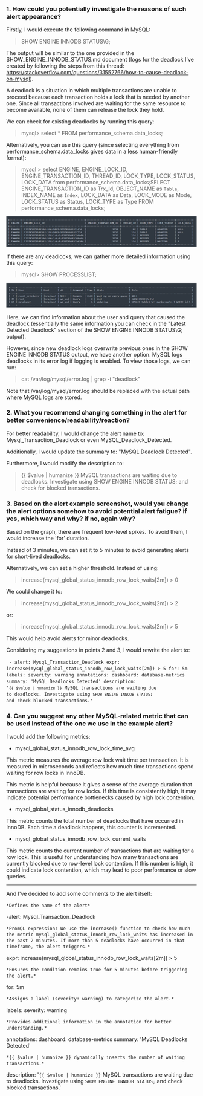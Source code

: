 ### 1. How could you potentially investigate the reasons of such alert appearance?

Firstly, I would execute the following command in MySQL:

>SHOW ENGINE INNODB STATUS\G;

The output will be similar to the one provided in the SHOW_ENGINE_INNODB_STATUS.md document (logs for the deadlock I've created by following the steps from this thread: https://stackoverflow.com/questions/31552766/how-to-cause-deadlock-on-mysql).

A deadlock is a situation in which multiple transactions are unable to proceed because each transaction holds a lock that is needed by another one. Since all transactions involved are waiting for the same resource to become available, none of them can release the lock they hold.

We can check for existing deadlocks by running this query:

>mysql> select * FROM performance_schema.data_locks;

Alternatively, you can use this query (since selecting everything from performance_schema.data_locks gives data in a less human-friendly format):

> mysql > select ENGINE, ENGINE_LOCK_ID, ENGINE_TRANSACTION_ID, THREAD_ID, LOCK_TYPE, LOCK_STATUS, LOCK_DATA from performance_schema.data_locks;SELECT ENGINE_TRANSACTION_ID as Trx_Id, OBJECT_NAME as `Table`,  INDEX_NAME as `Index`,  LOCK_DATA as Data,  LOCK_MODE as Mode,  LOCK_STATUS as Status,  LOCK_TYPE as Type  FROM performance_schema.data_locks;

![Select output](select.png)

If there are any deadlocks, we can gather more detailed information using this query:

> mysql> SHOW PROCESSLIST;

![SHOW PROCESSLIST output](show_processlist.png)

Here, we can find information about the user and query that caused the deadlock (essentially the same information you can check in the "Latest Detected Deadlock" section of the SHOW ENGINE INNODB STATUS\G; output).

However, since new deadlock logs overwrite previous ones in the SHOW ENGINE INNODB STATUS output, we have another option. MySQL logs deadlocks in its error log if logging is enabled. To view those logs, we can run:

> cat /var/log/mysql/error.log | grep -i "deadlock"

Note that /var/log/mysql/error.log should be replaced with the actual path where MySQL logs are stored.

### 2. What you recommend changing something in the alert for better convenience/readability/reaction?

For better readability, I would change the alert name to: Mysql_Transaction_Deadlock or even MySQL_Deadlock_Detected.

Additionally, I would update the summary to: "MySQL Deadlock Detected".

Furthermore, I would modify the description to:

> {{ $value | humanize }} MySQL transactions are waiting due to deadlocks. 
> Investigate using SHOW ENGINE INNODB STATUS; and check for blocked transactions.

### 3. Based on the alert example screenshot, would you change the alert options somehow to avoid potential alert fatigue? if yes, which way and why? if no, again why?

Based on the graph, there are frequent low-level spikes. To avoid them, I would increase the 'for' duration.

Instead of 3 minutes, we can set it to 5 minutes to avoid generating alerts for short-lived deadlocks.

Alternatively, we can set a higher threshold. Instead of using:

> increase(mysql_global_status_innodb_row_lock_waits[2m]) > 0

We could change it to:

> increase(mysql_global_status_innodb_row_lock_waits[2m]) > 2

or:

> increase(mysql_global_status_innodb_row_lock_waits[2m]) > 5

This would help avoid alerts for minor deadlocks.

Considering my suggestions in points 2 and 3, I would rewrite the alert to:

<code> - alert: Mysql_Transaction_Deadlock
    expr: increase(mysql_global_status_innodb_row_lock_waits[2m]) > 5
    for: 5m
    labels:
      severity: warning
    annotations:
      dashboard: database-metrics
      summary: 'MySQL Deadlocks Detected'
    description: '`{{ $value | humanize }}` MySQL transactions are waiting due to deadlocks. 
   Investigate using `SHOW ENGINE INNODB STATUS;` and check blocked transactions.'</code>

### 4. Can you suggest any other MySQL-related metric that can be used instead of the one we use in the example alert?

I would add the following metrics:

- mysql_global_status_innodb_row_lock_time_avg

This metric measures the average row lock wait time per transaction. It is measured in microseconds and reflects how much time transactions spend waiting for row locks in InnoDB.

This metric is helpful because it gives a sense of the average duration that transactions are waiting for row locks. If this time is consistently high, it may indicate potential performance bottlenecks caused by high lock contention.

- mysql_global_status_innodb_deadlocks
    
This metric counts the total number of deadlocks that have occurred in InnoDB. Each time a deadlock happens, this counter is incremented.

- mysql_global_status_innodb_row_lock_current_waits
    
This metric counts the current number of transactions that are waiting for a row lock. This is useful for understanding how many transactions are currently blocked due to row-level lock contention. If this number is high, it could indicate lock contention, which may lead to poor performance or slow queries.

---

And I've decided to add some comments to the alert itself:

    *Defines the name of the alert* 

-alert: Mysql_Transaction_Deadlock

    *PromQL expression: We use the increase() function to check how much the metric mysql_global_status_innodb_row_lock_waits has increased in the past 2 minutes. If more than 5 deadlocks have occurred in that timeframe, the alert triggers.*

  expr: increase(mysql_global_status_innodb_row_lock_waits[2m]) > 5

    *Ensures the condition remains true for 5 minutes before triggering the alert.*

  for: 5m

    *Assigns a label (severity: warning) to categorize the alert.*

  labels:
    severity: warning

    *Provides additional information in the annotation for better understanding.*

  annotations:
    dashboard: database-metrics
    summary: 'MySQL Deadlocks Detected'
    
    *{{ $value | humanize }} dynamically inserts the number of waiting transactions.*

  description: '`{{ $value | humanize }}` MySQL transactions are waiting due to deadlocks. Investigate using `SHOW ENGINE INNODB STATUS;` and check blocked transactions.'



